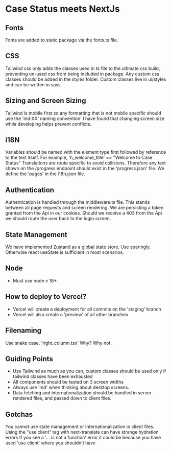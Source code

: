 # Case Status meets NextJs

## Fonts

Fonts are added to static package via the fonts.ts file.

## CSS

Tailwind css only adds the classes used in ts file to the ultimate css build, preventing un-used css from being included in package.
Any custom css classes should be added in the styles folder.
Custom classes live in ui/styles and can be written in sass.

## Sizing and Screen Sizing

Tailwind is mobile first so any formatting that is not mobile specific should use the 'md:XX' naming convention'
I have found that changing screen size while developing helps prevent conflicts.

## i18N

Variables should be named with the element type first followed by reference to the text itself. For example, 'h_welcome_title' == "Welcome to Case Status"
Translations are route specific to avoid collisions. Therefore any text shown on the /progress endpoint should exist in the 'progress.json' file.
We define the 'pages' in the i18n.json file.

## Authentication

Authentication is handled through the middleware.ts file. This stands between all page requests and screen rendering. We are persisting a token granted from the Api in our cookies. Should we receive a 403 from the Api we should route the user back to the login screen.

## State Management

We have implemented Zustand as a global state store. Use sparingly.
Otherwise react useState is sufficient in most scenarios.

## Node

- Must use node v 18+

## How to deploy to Vercel?

- Vercel will create a deployment for all commits on the 'staging' branch
- Vercel will also create a 'preview' of all other branches

## Filenaming

Use snake case. 'right_column.tsx'
Why? Why not.

## Guiding Points

- Use Tailwind as much as you can, custom classes should be used only if tailwind classes have been exhausted
- All components should be tested on 3 screen widths
- Always use 'md' when thinking about desktop screens.
- Data fetching and internationalization should be handled in server rendered files, and passed down to client files.

## Gotchas

You cannot use state management or internationalization in client files.
Using the "use client" tag with next-translate can have strange hydration errors
If you see a '... is not a function' error it could be because you have used 'use client' where you shouldn't have
